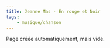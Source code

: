 ```yaml
---
title: Jeanne Mas - En rouge et Noir
tags:
    - musique/chanson
---
```


Page créée automatiquement, mais vide.

